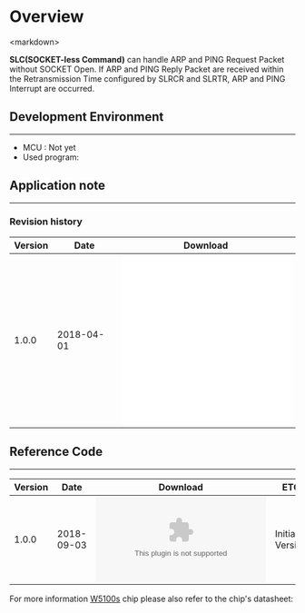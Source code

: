 # Overview
\<markdown\>

**SLC(SOCKET-less Command)** can handle ARP and PING Request Packet
without SOCKET Open. If ARP and PING Reply Packet are received within
the Retransmission Time configured by SLRCR and SLRTR, ARP and PING
Interrupt are occurred.



## Development Environment

-----

 - MCU : Not yet
 - Used program:



## Application note

-----

### Revision history

<table>
<thead>
<tr class="header">
<th>Version</th>
<th>Date</th>
<th>Download</th>
</tr>
</thead>
<tbody>
<tr class="odd">
<td>1.0.0</td>
<td>2018-04-01</td>
<td><embed src="/products/w5100s/application/w5100s_an_slc_v100k.pdf" /><br />
<embed src="/products/w5100s/application/w5100s_an_slc_v100e.pdf" class="align-center" /></td>
</tr>
</tbody>
</table>

## Reference Code

-----

| Version | Date       | Download                                                                                                | ETC             |
| ------- | ---------- | ------------------------------------------------------------------------------------------------------- | --------------- |
| 1.0.0   | 2018-09-03 | ![W5100S\_EVB\_AN\_CoIDE\_SLC\_V100.zip](/products/w5100s/application/w5100s_evb_an_coide_slc_v100.zip) | Initial Version |

For more information [W5100s](Document_w5100s.md) chip please
also refer to the chip's datasheet:

